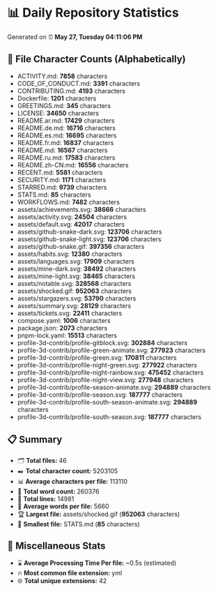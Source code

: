 # 📊 Daily Repository Statistics
Generated on ⏰ **May 27, Tuesday 04:11:06 PM**

## 📂 File Character Counts (Alphabetically)
- ACTIVITY.md: **7858** characters
- CODE_OF_CONDUCT.md: **3391** characters
- CONTRIBUTING.md: **4193** characters
- Dockerfile: **1201** characters
- GREETINGS.md: **345** characters
- LICENSE: **34650** characters
- README.ar.md: **17429** characters
- README.de.md: **16716** characters
- README.es.md: **16695** characters
- README.fr.md: **16837** characters
- README.md: **16567** characters
- README.ru.md: **17583** characters
- README.zh-CN.md: **16556** characters
- RECENT.md: **5581** characters
- SECURITY.md: **1171** characters
- STARRED.md: **9739** characters
- STATS.md: **85** characters
- WORKFLOWS.md: **7482** characters
- assets/achievements.svg: **38666** characters
- assets/activity.svg: **24504** characters
- assets/default.svg: **42017** characters
- assets/github-snake-dark.svg: **123706** characters
- assets/github-snake-light.svg: **123706** characters
- assets/github-snake.gif: **397356** characters
- assets/habits.svg: **12380** characters
- assets/languages.svg: **17909** characters
- assets/mine-dark.svg: **38492** characters
- assets/mine-light.svg: **38465** characters
- assets/notable.svg: **328568** characters
- assets/shocked.gif: **952063** characters
- assets/stargazers.svg: **53790** characters
- assets/summary.svg: **28129** characters
- assets/tickets.svg: **22411** characters
- compose.yaml: **1006** characters
- package.json: **2073** characters
- pnpm-lock.yaml: **15513** characters
- profile-3d-contrib/profile-gitblock.svg: **302884** characters
- profile-3d-contrib/profile-green-animate.svg: **277923** characters
- profile-3d-contrib/profile-green.svg: **170811** characters
- profile-3d-contrib/profile-night-green.svg: **277922** characters
- profile-3d-contrib/profile-night-rainbow.svg: **475452** characters
- profile-3d-contrib/profile-night-view.svg: **277948** characters
- profile-3d-contrib/profile-season-animate.svg: **294889** characters
- profile-3d-contrib/profile-season.svg: **187777** characters
- profile-3d-contrib/profile-south-season-animate.svg: **294889** characters
- profile-3d-contrib/profile-south-season.svg: **187777** characters

## 📋 Summary
- 🗂️ **Total files:** 46
- ✒️ **Total character count:** 5203105
- 📊 **Average characters per file:** 113110
- 📝 **Total word count:** 260376
- 🧾 **Total lines:** 14981
- 📐 **Average words per file:** 5660
- 🏆 **Largest file:** assets/shocked.gif (**952063** characters)
- 🥉 **Smallest file:** STATS.md (**85** characters)

## 🌟 Miscellaneous Stats
- ⌛ **Average Processing Time Per file:** ~0.5s (estimated)
- 🔥 **Most common file extension:** yml
- 🌐 **Total unique extensions:** 42

